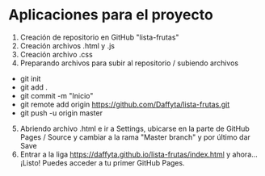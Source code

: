 # Aplicaciones para el proyecto

1. Creación de repositorio en GitHub "lista-frutas"
2. Creación archivos .html y .js
3. Creación archivo .css
4. Preparando archivos para subir al repositorio / subiendo archivos
  * git init
  * git add .
  * git commit -m "Inicio"
  * git remote add origin https://github.com/Daffyta/lista-frutas.git
  * git push -u origin master
5. Abriendo archivo .html e ir a Settings, ubicarse en la parte de GitHub Pages
  / Source y cambiar a la rama "Master branch" y por último dar Save
6. Entrar a la liga https://daffyta.github.io/lista-frutas/index.html y ahora...
  ¡Listo! Puedes acceder a tu primer GitHub Pages.  
